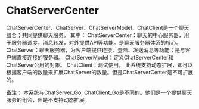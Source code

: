 # ChatServerCenter
ChatServerCenter、ChatServer、ChatServerModel、ChatClient是一个聊天组合；共同提供聊天服务。
其中：
ChatServerCenter：聊天的中心服务器，用于服务器调度，消息转发，对外提供API等功能。是聊天服务器体系的核心。
ChatServer：聊天服务器，为客户端提供连接、登陆、发送消息等功能；是与客户端直接连接的服务器。
ChatServerModel：定义ChatServerCenter和ChatServer公用的对象。
ChatClient：测试使用。
此系统支持动态扩展，即可以根据客户端的数量来扩展ChatServer的数量。但是ChatServerCenter是不可扩展的。

备注：
本系统与ChatServer_Go, ChatClient_Go是不同的。他们是一个提供聊天服务的组合，但是不支持动态扩展。
